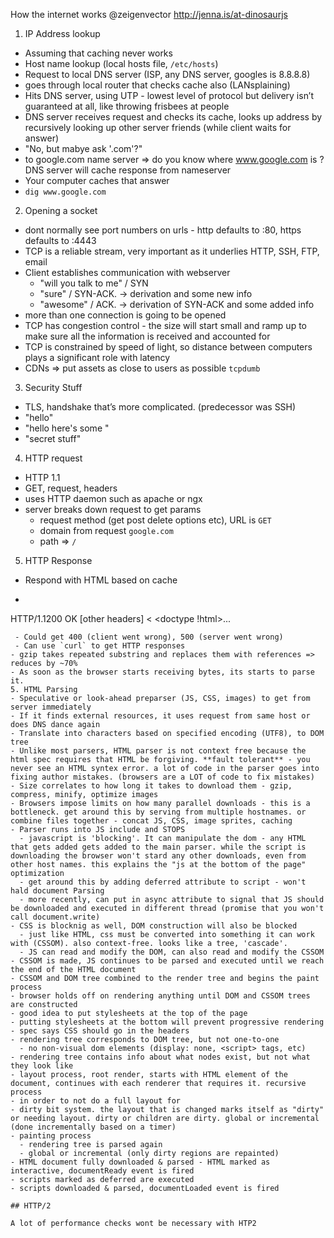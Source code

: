 How the internet works
@zeigenvector
http://jenna.is/at-dinosaurjs

1. IP Address lookup
  - Assuming that caching never works
  - Host name lookup (local hosts file, `/etc/hosts`)
  - Request to local DNS server (ISP, any DNS server, googles is 8.8.8.8)
  - goes through local router that checks cache also (LANsplaining)
  - Hits DNS server, using UTP - lowest level of protocol but delivery isn’t guaranteed at all, like throwing frisbees at people
  - DNS server receives request and checks its cache, looks up address by recursively looking up other server friends (while client waits for answer)
  - "No, but mabye ask '.com'?"
  - to google.com name server => do you know where www.google.com is ? DNS server will cache response from nameserver
  - Your computer caches that answer
  - `dig www.google.com`

2. Opening a socket
  - dont normally see port numbers on urls - http defaults to :80, https defaults to :4443
  - TCP is a reliable stream, very important as it underlies HTTP, SSH, FTP, email
  - Client establishes communication with webserver
    - "will you talk to me" / SYN
    - "sure" / SYN-ACK. -> derivation and some new info
    - "awesome" / ACK. -> derivation of SYN-ACK and some added info
  - more than one connection is going to be opened
  - TCP has congestion control - the size will start small and ramp up to make sure all the information is received and accounted for
  - TCP is constrained by speed of light, so distance between computers plays a significant role with latency
  - CDNs => put assets as close to users as possible `tcpdumb`

3. Security Stuff
  - TLS, handshake that’s more complicated. (predecessor was SSH)
  - "hello"
  - "hello here's some "
  - "secret stuff"
4. HTTP request
  - HTTP 1.1
  - GET, request, headers
  - uses HTTP daemon such as apache or ngx
  - server breaks down request to get params
    - request method (get post delete options etc), URL is `GET`
    - domain from request `google.com`
    - path => `/`

 5. HTTP Response
  - Respond with HTML based on cache
  - ```
  HTTP/1.1200 OK
  [other headers]
  <
  <doctype !html><html>...</html>
  ```
   - Could get 400 (client went wrong), 500 (server went wrong)
   - Can use `curl` to get HTTP responses
 - gzip takes repeated substring and replaces them with references => reduces by ~70%
 - As soon as the browser starts receiving bytes, its starts to parse it.
5. HTML Parsing
  - Speculative or look-ahead preparser (JS, CSS, images) to get from server immediately
  - If it finds external resources, it uses request from same host or does DNS dance again
  - Translate into characters based on specified encoding (UTF8), to DOM tree
  - Unlike most parsers, HTML parser is not context free because the html spec requires that HTML be forgiving. **fault tolerant** - you never see an HTML syntex error. a lot of code in the parser goes into fixing author mistakes. (browsers are a LOT of code to fix mistakes)
  - Size correlates to how long it takes to download them - gzip, compress, minify, optimize images
  - Browsers impose limits on how many parallel downloads - this is a bottleneck. get around this by serving from multiple hostnames. or combine files together - concat JS, CSS, image sprites, caching
  - Parser runs into JS include and STOPS
    - javascript is 'blocking'. It can manipulate the dom - any HTML that gets added gets added to the main parser. while the script is downloading the browser won't stard any other downloads, even from other host names. this explains the "js at the bottom of the page" optimization
    - get around this by adding deferred attribute to script - won't hald document Parsing
    - more recently, can put in async attribute to signal that JS should be downloaded and executed in different thread (promise that you won't call document.write)
  - CSS is blocknig as well, DOM construction will also be blocked
    - just like HTML, css must be converted into something it can work with (CSSOM). also context-free. looks like a tree, 'cascade'.
    - JS can read and modify the DOM, can also read and modify the CSSOM
  - CSSOM is made, JS continues to be parsed and executed until we reach the end of the HTML document
  - CSSOM and DOM tree combined to the render tree and begins the paint process
  - browser holds off on rendering anything until DOM and CSSOM trees are constructed
  - good idea to put stylesheets at the top of the page
  - putting stylesheets at the bottom will prevent progressive rendering
  - spec says CSS should go in the headers
  - rendering tree corresponds to DOM tree, but not one-to-one
    - no non-visual dom elements (display: none, <script> tags, etc)
  - rendering tree contains info about what nodes exist, but not what they look like
  - layout process, root render, starts with HTML element of the document, continues with each renderer that requires it. recursive process
  - in order to not do a full layout for
  - dirty bit system. the layout that is changed marks itself as "dirty" or needing layout. dirty or children are dirty. global or incremental (done incrementally based on a timer)
  - painting process
    - rendering tree is parsed again
    - global or incremental (only dirty regions are repainted)
  - HTML document fully downloaded & parsed - HTML marked as interactive, documentReady event is fired
  - scripts marked as deferred are executed
  - scripts downloaded & parsed, documentLoaded event is fired

## HTTP/2

A lot of performance checks wont be necessary with HTP2
